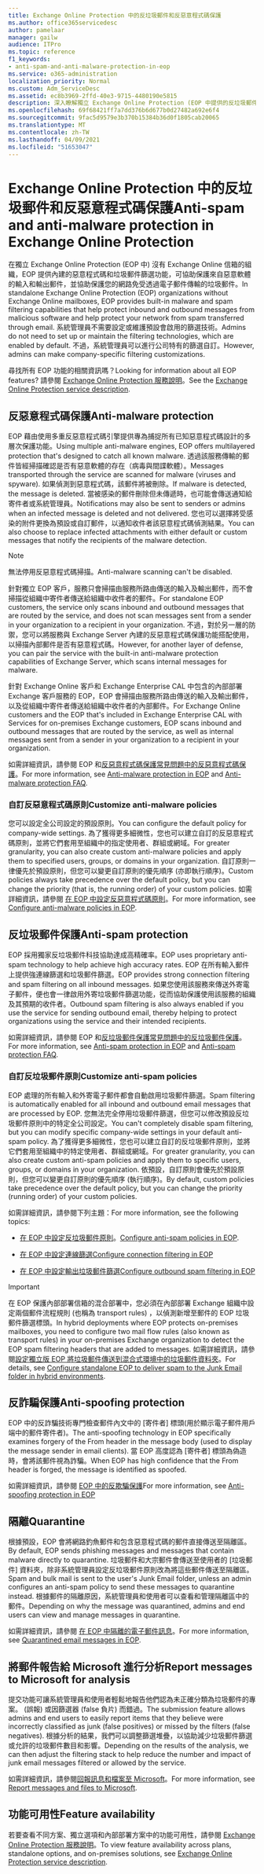 ```yaml
---
title: Exchange Online Protection 中的反垃圾郵件和反惡意程式碼保護
ms.author: office365servicedesc
author: pamelaar
manager: gailw
audience: ITPro
ms.topic: reference
f1_keywords:
- anti-spam-and-anti-malware-protection-in-eop
ms.service: o365-administration
localization_priority: Normal
ms.custom: Adm_ServiceDesc
ms.assetid: ec8b3969-2ffd-40e3-9715-4480190e5815
description: 深入瞭解獨立 Exchange Online Protection (EOP 中提供的反垃圾郵件和反惡意程式碼保護功能) 沒有 Exchange Online 信箱的組織。
ms.openlocfilehash: 69f68421ff7a7dd376b6d677b0d27482a692e6f4
ms.sourcegitcommit: 9fac5d9579e3b370b15384b36d0f1805cab20065
ms.translationtype: MT
ms.contentlocale: zh-TW
ms.lasthandoff: 04/09/2021
ms.locfileid: "51653047"
---
```

# <a name="anti-spam-and-anti-malware-protection-in-exchange-online-protection"></a><span data-ttu-id="707b5-103">Exchange Online Protection 中的反垃圾郵件和反惡意程式碼保護</span><span class="sxs-lookup"><span data-stu-id="707b5-103">Anti-spam and anti-malware protection in Exchange Online Protection</span></span>

<span data-ttu-id="707b5-104">在獨立 Exchange Online Protection (EOP 中) 沒有 Exchange Online 信箱的組織，EOP 提供內建的惡意程式碼和垃圾郵件篩選功能，可協助保護來自惡意軟體的輸入和輸出郵件，並協助保護您的網路免受透過電子郵件傳輸的垃圾郵件。</span><span class="sxs-lookup"><span data-stu-id="707b5-104">In standalone Exchange Online Protection (EOP) organizations without Exchange Online mailboxes, EOP provides built-in malware and spam filtering capabilities that help protect inbound and outbound messages from malicious software and help protect your network from spam transferred through email.</span></span> <span data-ttu-id="707b5-105">系統管理員不需要設定或維護預設會啟用的篩選技術。</span><span class="sxs-lookup"><span data-stu-id="707b5-105">Admins do not need to set up or maintain the filtering technologies, which are enabled by default.</span></span> <span data-ttu-id="707b5-106">不過，系統管理員可以進行公司特有的篩選自訂。</span><span class="sxs-lookup"><span data-stu-id="707b5-106">However, admins can make company-specific filtering customizations.</span></span>

<span data-ttu-id="707b5-107">尋找所有 EOP 功能的相關資訊嗎？</span><span class="sxs-lookup"><span data-stu-id="707b5-107">Looking for information about all EOP features?</span></span> <span data-ttu-id="707b5-108">請參閱 [Exchange Online Protection 服務說明](exchange-online-protection-service-description.md)。</span><span class="sxs-lookup"><span data-stu-id="707b5-108">See the [Exchange Online Protection service description](exchange-online-protection-service-description.md).</span></span>

## <a name="anti-malware-protection"></a><span data-ttu-id="707b5-109">反惡意程式碼保護</span><span class="sxs-lookup"><span data-stu-id="707b5-109">Anti-malware protection</span></span>

<span data-ttu-id="707b5-110">EOP 藉由使用多重反惡意程式碼引擎提供專為捕捉所有已知惡意程式碼設計的多層次保護功能。</span><span class="sxs-lookup"><span data-stu-id="707b5-110">Using multiple anti-malware engines, EOP offers multilayered protection that's designed to catch all known malware.</span></span> <span data-ttu-id="707b5-111">透過該服務傳輸的郵件皆經掃描確認是否有惡意軟體的存在（病毒與間諜軟體）。</span><span class="sxs-lookup"><span data-stu-id="707b5-111">Messages transported through the service are scanned for malware (viruses and spyware).</span></span> <span data-ttu-id="707b5-112">如果偵測到惡意程式碼，該郵件將被刪除。</span><span class="sxs-lookup"><span data-stu-id="707b5-112">If malware is detected, the message is deleted.</span></span> <span data-ttu-id="707b5-113">當被感染的郵件刪除但未傳遞時，也可能會傳送通知給寄件者或系統管理員。</span><span class="sxs-lookup"><span data-stu-id="707b5-113">Notifications may also be sent to senders or admins when an infected message is deleted and not delivered.</span></span> <span data-ttu-id="707b5-114">您也可以選擇將受感染的附件更換為預設或自訂郵件，以通知收件者該惡意程式碼偵測結果。</span><span class="sxs-lookup"><span data-stu-id="707b5-114">You can also choose to replace infected attachments with either default or custom messages that notify the recipients of the malware detection.</span></span>

> [!NOTE] 
> <span data-ttu-id="707b5-115">無法停用反惡意程式碼掃描。</span><span class="sxs-lookup"><span data-stu-id="707b5-115">Anti-malware scanning can't be disabled.</span></span>

<span data-ttu-id="707b5-116">針對獨立 EOP 客戶，服務只會掃描由服務所路由傳送的輸入及輸出郵件，而不會掃描從組織中寄件者傳送給組織中收件者的郵件。</span><span class="sxs-lookup"><span data-stu-id="707b5-116">For standalone EOP customers, the service only scans inbound and outbound messages that are routed by the service, and does not scan messages sent from a sender in your organization to a recipient in your organization.</span></span> <span data-ttu-id="707b5-117">不過，對於另一層的防禦，您可以將服務與 Exchange Server 內建的反惡意程式碼保護功能搭配使用，以掃描內部郵件是否有惡意程式碼。</span><span class="sxs-lookup"><span data-stu-id="707b5-117">However, for another layer of defense, you can pair the service with the built-in anti-malware protection capabilities of Exchange Server, which scans internal messages for malware.</span></span>

<span data-ttu-id="707b5-118">針對 Exchange Online 客戶和 Exchange Enterprise CAL 中包含的內部部署 Exchange 客戶服務的 EOP，EOP 會掃描由服務所路由傳送的輸入及輸出郵件，以及從組織中寄件者傳送給組織中收件者的內部郵件。</span><span class="sxs-lookup"><span data-stu-id="707b5-118">For Exchange Online customers and the EOP that's included in Exchange Enterprise CAL with Services for on-premises Exchange customers, EOP scans inbound and outbound messages that are routed by the service, as well as internal messages sent from a sender in your organization to a recipient in your organization.</span></span>

<span data-ttu-id="707b5-119">如需詳細資訊，請參閱 EOP 和[反惡意程式碼保護常見問題](/microsoft-365/security/office-365-security/anti-malware-protection-faq-eop)[中的反惡意程式碼保護](/microsoft-365/security/office-365-security/anti-malware-protection)。</span><span class="sxs-lookup"><span data-stu-id="707b5-119">For more information, see [Anti-malware protection in EOP](/microsoft-365/security/office-365-security/anti-malware-protection) and [Anti-malware protection FAQ](/microsoft-365/security/office-365-security/anti-malware-protection-faq-eop).</span></span>

### <a name="customize-anti-malware-policies"></a><span data-ttu-id="707b5-120">自訂反惡意程式碼原則</span><span class="sxs-lookup"><span data-stu-id="707b5-120">Customize anti-malware policies</span></span>

<span data-ttu-id="707b5-121">您可以設定全公司設定的預設原則。</span><span class="sxs-lookup"><span data-stu-id="707b5-121">You can configure the default policy for company-wide settings.</span></span> <span data-ttu-id="707b5-122">為了獲得更多細微性，您也可以建立自訂的反惡意程式碼原則，並將它們套用至組織中的指定使用者、群組或網域。</span><span class="sxs-lookup"><span data-stu-id="707b5-122">For greater granularity, you can also create custom anti-malware policies and apply them to specified users, groups, or domains in your organization.</span></span> <span data-ttu-id="707b5-123">自訂原則一律優先於預設原則，但您可以變更自訂原則的優先順序 (亦即執行順序)。</span><span class="sxs-lookup"><span data-stu-id="707b5-123">Custom policies always take precedence over the default policy, but you can change the priority (that is, the running order) of your custom policies.</span></span> <span data-ttu-id="707b5-124">如需詳細資訊，請參閱 [在 EOP 中設定反惡意程式碼原則](/microsoft-365/security/office-365-security/configure-anti-malware-policies)。</span><span class="sxs-lookup"><span data-stu-id="707b5-124">For more information, see [Configure anti-malware policies in EOP](/microsoft-365/security/office-365-security/configure-anti-malware-policies).</span></span>

## <a name="anti-spam-protection"></a><span data-ttu-id="707b5-125">反垃圾郵件保護</span><span class="sxs-lookup"><span data-stu-id="707b5-125">Anti-spam protection</span></span>

<span data-ttu-id="707b5-126">EOP 採用獨家反垃圾郵件科技協助達成高精確率。</span><span class="sxs-lookup"><span data-stu-id="707b5-126">EOP uses proprietary anti-spam technology to help achieve high accuracy rates.</span></span> <span data-ttu-id="707b5-127">EOP 在所有輸入郵件上提供強連線篩選和垃圾郵件篩選。</span><span class="sxs-lookup"><span data-stu-id="707b5-127">EOP provides strong connection filtering and spam filtering on all inbound messages.</span></span> <span data-ttu-id="707b5-128">如果您使用該服務來傳送外寄電子郵件，便也會一律啟用外寄垃圾郵件篩選功能，從而協助保護使用該服務的組織及其預期的收件者。</span><span class="sxs-lookup"><span data-stu-id="707b5-128">Outbound spam filtering is also always enabled if you use the service for sending outbound email, thereby helping to protect organizations using the service and their intended recipients.</span></span>

<span data-ttu-id="707b5-129">如需詳細資訊，請參閱 EOP 和[反垃圾郵件保護常見問題](/microsoft-365/security/office-365-security/anti-spam-protection-faq)[中的反垃圾郵件保護](/microsoft-365/security/office-365-security/anti-spam-protection)。</span><span class="sxs-lookup"><span data-stu-id="707b5-129">For more information, see [Anti-spam protection in EOP](/microsoft-365/security/office-365-security/anti-spam-protection) and [Anti-spam protection FAQ](/microsoft-365/security/office-365-security/anti-spam-protection-faq).</span></span>

### <a name="customize-anti-spam-policies"></a><span data-ttu-id="707b5-130">自訂反垃圾郵件原則</span><span class="sxs-lookup"><span data-stu-id="707b5-130">Customize anti-spam policies</span></span>

<span data-ttu-id="707b5-131">EOP 處理的所有輸入和外寄電子郵件都會自動啟用垃圾郵件篩選。</span><span class="sxs-lookup"><span data-stu-id="707b5-131">Spam filtering is automatically enabled for all inbound and outbound email messages that are processed by EOP.</span></span> <span data-ttu-id="707b5-132">您無法完全停用垃圾郵件篩選，但您可以修改預設反垃圾郵件原則中的特定全公司設定。</span><span class="sxs-lookup"><span data-stu-id="707b5-132">You can't completely disable spam filtering, but you can modify specific company-wide settings in your default anti-spam policy.</span></span> <span data-ttu-id="707b5-133">為了獲得更多細微性，您也可以建立自訂的反垃圾郵件原則，並將它們套用至組織中的特定使用者、群組或網域。</span><span class="sxs-lookup"><span data-stu-id="707b5-133">For greater granularity, you can also create custom anti-spam policies and apply them to specific users, groups, or domains in your organization.</span></span> <span data-ttu-id="707b5-134">依預設，自訂原則會優先於預設原則，但您可以變更自訂原則的優先順序 (執行順序)。</span><span class="sxs-lookup"><span data-stu-id="707b5-134">By default, custom policies take precedence over the default policy, but you can change the priority (running order) of your custom policies.</span></span>

<span data-ttu-id="707b5-135">如需詳細資訊，請參閱下列主題：</span><span class="sxs-lookup"><span data-stu-id="707b5-135">For more information, see the following topics:</span></span>

- <span data-ttu-id="707b5-136">[在 EOP 中設定反垃圾郵件原則](/microsoft-365/security/office-365-security/configure-your-spam-filter-policies)。</span><span class="sxs-lookup"><span data-stu-id="707b5-136">[Configure anti-spam policies in EOP](/microsoft-365/security/office-365-security/configure-your-spam-filter-policies).</span></span>

- [<span data-ttu-id="707b5-137">在 EOP 中設定連線篩選</span><span class="sxs-lookup"><span data-stu-id="707b5-137">Configure connection filtering in EOP</span></span>](/microsoft-365/security/office-365-security/configure-the-connection-filter-policy)

- [<span data-ttu-id="707b5-138">在 EOP 中設定輸出垃圾郵件篩選</span><span class="sxs-lookup"><span data-stu-id="707b5-138">Configure outbound spam filtering in EOP</span></span>](/microsoft-365/security/office-365-security/configure-the-outbound-spam-policy)

> [!IMPORTANT]
> <span data-ttu-id="707b5-139">在 EOP 保護內部部署信箱的混合部署中，您必須在內部部署 Exchange 組織中設定兩個郵件流程規則 (也稱為 transport rules) ，以偵測新增至郵件的 EOP 垃圾郵件篩選標頭。</span><span class="sxs-lookup"><span data-stu-id="707b5-139">In hybrid deployments where EOP protects on-premises mailboxes, you need to configure two mail flow rules (also known as transport rules) in your on-premises Exchange organization to detect the EOP spam filtering headers that are added to messages.</span></span> <span data-ttu-id="707b5-140">如需詳細資訊，請參閱[設定獨立版 EOP 將垃圾郵件傳送到混合式環境中的垃圾郵件資料夾](/microsoft-365/security/office-365-security/ensure-that-spam-is-routed-to-each-user-s-junk-email-folder)。</span><span class="sxs-lookup"><span data-stu-id="707b5-140">For details, see [Configure standalone EOP to deliver spam to the Junk Email folder in hybrid environments](/microsoft-365/security/office-365-security/ensure-that-spam-is-routed-to-each-user-s-junk-email-folder).</span></span>

## <a name="anti-spoofing-protection"></a><span data-ttu-id="707b5-141">反詐騙保護</span><span class="sxs-lookup"><span data-stu-id="707b5-141">Anti-spoofing protection</span></span>

<span data-ttu-id="707b5-142">EOP 中的反詐騙技術專門檢查郵件內文中的 [寄件者] 標頭(用於顯示電子郵件用戶端中的郵件寄件者)。</span><span class="sxs-lookup"><span data-stu-id="707b5-142">The anti-spoofing technology in EOP specifically examines forgery of the From header in the message body (used to display the message sender in email clients).</span></span> <span data-ttu-id="707b5-143">當 EOP 高度認為 [寄件者] 標頭為偽造時，會將該郵件視為詐騙。</span><span class="sxs-lookup"><span data-stu-id="707b5-143">When EOP has high confidence that the From header is forged, the message is identified as spoofed.</span></span>

<span data-ttu-id="707b5-144">如需詳細資訊，請參閱 [EOP 中的反欺騙保護](/microsoft-365/security/office-365-security/anti-spoofing-protection)</span><span class="sxs-lookup"><span data-stu-id="707b5-144">For more information, see [Anti-spoofing protection in EOP](/microsoft-365/security/office-365-security/anti-spoofing-protection)</span></span>

## <a name="quarantine"></a><span data-ttu-id="707b5-145">隔離</span><span class="sxs-lookup"><span data-stu-id="707b5-145">Quarantine</span></span>

<span data-ttu-id="707b5-146">根據預設，EOP 會將網路釣魚郵件和包含惡意程式碼的郵件直接傳送至隔離區。</span><span class="sxs-lookup"><span data-stu-id="707b5-146">By default, EOP sends phishing messages and messages that contain malware directly to quarantine.</span></span> <span data-ttu-id="707b5-147">垃圾郵件和大宗郵件會傳送至使用者的 [垃圾郵件] 資料夾，除非系統管理員設定反垃圾郵件原則改為將這些郵件傳送至隔離區。</span><span class="sxs-lookup"><span data-stu-id="707b5-147">Spam and bulk mail is sent to the user's Junk Email folder, unless an admin configures an anti-spam policy to send these messages to quarantine instead.</span></span> <span data-ttu-id="707b5-148">根據郵件的隔離原因，系統管理員和使用者可以查看和管理隔離區中的郵件。</span><span class="sxs-lookup"><span data-stu-id="707b5-148">Depending on why the message was quarantined, admins and end users can view and manage messages in quarantine.</span></span>

<span data-ttu-id="707b5-149">如需詳細資訊，請參閱 [在 EOP 中隔離的電子郵件訊息](/microsoft-365/security/office-365-security/quarantine-email-messages)。</span><span class="sxs-lookup"><span data-stu-id="707b5-149">For more information, see [Quarantined email messages in EOP](/microsoft-365/security/office-365-security/quarantine-email-messages).</span></span>

## <a name="report-messages-to-microsoft-for-analysis"></a><span data-ttu-id="707b5-150">將郵件報告給 Microsoft 進行分析</span><span class="sxs-lookup"><span data-stu-id="707b5-150">Report messages to Microsoft for analysis</span></span>

<span data-ttu-id="707b5-151">提交功能可讓系統管理員和使用者輕鬆地報告他們認為未正確分類為垃圾郵件的專案。 (誤報) 或因篩選器 (false 負片) 而錯過。</span><span class="sxs-lookup"><span data-stu-id="707b5-151">The submission feature allows admins and end users to easily report items that they believe were incorrectly classified as junk (false positives) or missed by the filters (false negatives).</span></span> <span data-ttu-id="707b5-152">根據分析的結果，我們可以調整篩選堆疊，以協助減少垃圾郵件篩選或允許的垃圾郵件數目和影響。</span><span class="sxs-lookup"><span data-stu-id="707b5-152">Depending on the results of the analysis, we can then adjust the filtering stack to help reduce the number and impact of junk email messages filtered or allowed by the service.</span></span>

<span data-ttu-id="707b5-153">如需詳細資訊，請參閱[回報訊息和檔案至 Microsoft](/microsoft-365/security/office-365-security/report-junk-email-messages-to-microsoft)。</span><span class="sxs-lookup"><span data-stu-id="707b5-153">For more information, see [Report messages and files to Microsoft](/microsoft-365/security/office-365-security/report-junk-email-messages-to-microsoft).</span></span>

## <a name="feature-availability"></a><span data-ttu-id="707b5-154">功能可用性</span><span class="sxs-lookup"><span data-stu-id="707b5-154">Feature availability</span></span>

<span data-ttu-id="707b5-155">若要查看不同方案、獨立選項和內部部署方案中的功能可用性，請參閱 [Exchange Online Protection 服務說明](exchange-online-protection-service-description.md)。</span><span class="sxs-lookup"><span data-stu-id="707b5-155">To view feature availability across plans, standalone options, and on-premises solutions, see [Exchange Online Protection service description](exchange-online-protection-service-description.md).</span></span>